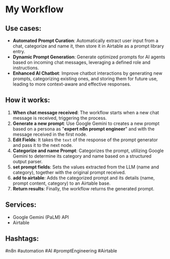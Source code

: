 # My Workflow

## Use cases:

- **Automated Prompt Curation**: Automatically extract user input from a chat, categorize and name it, then store it in Airtable as a prompt library entry.
- **Dynamic Prompt Generation**: Generate optimized prompts for AI agents based on incoming chat messages, leveraging a defined role and instructions.
- **Enhanced AI Chatbot**: Improve chatbot interactions by generating new prompts, categorizing existing ones, and storing them for future use, leading to more context-aware and effective responses.

## How it works:

1.  **When chat message received**: The workflow starts when a new chat message is received, triggering the process.
2.  **Generate a new prompt**: Use Google Gemini to creates a new prompt based on a persona as "**expert n8n prompt engineer**" and with the message received in the first node.
3.  **Edit Fields**: It takes the `text` of the response of the prompt generator and pass it to the next node.
4.  **Categorize and name Prompt**: Categorizes the prompt, utilizing Google Gemini to determine its category and name based on a structured output parser.
5.  **set prompt fields**: Sets the values extracted from the LLM (name and category), together with the original prompt received.
6.  **add to airtable**: Adds the categorized prompt and its details (name, prompt content, category) to an Airtable base.
7.  **Return results**: Finally, the workflow returns the generated prompt.

## Services:

*   Google Gemini (PaLM) API
*   Airtable

## Hashtags:

#n8n #automation #AI #promptEngineering #Airtable
